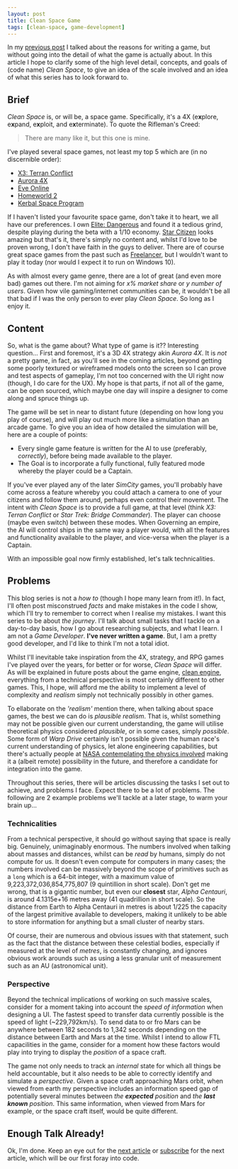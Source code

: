 ```yaml
---
layout: post
title: Clean Space Game
tags: [clean-space, game-development]
---
```


In my [previous post](http://blog.devbot.net/clean-space-introduction/) I talked about the reasons for writing a game, but without going into the detail of what the game is actually about. In this article I hope to clarify some of the high level detail, concepts, and goals of (code name) *Clean Space*, to give an idea of the scale involved and an idea of what this series has to look forward to.

## Brief

*Clean Space* is, or will be, a space game. Specifically, it's a 4X (e**x**plore, e**x**pand, e**x**ploit, and e**x**terminate). To quote the Rifleman's Creed:

> There are many like it, but this one is mine.

I've played several space games, not least my top 5 which are (in no discernible order):

* [X3: Terran Conflict](http://www.egosoft.com/games/x3tc/info_en.php)
* [Aurora 4X](http://aurora2.pentarch.org/)
* [Eve Online](http://www.eveonline.com/)
* [Homeworld 2](http://www.homeworldremastered.com/)
* [Kerbal Space Program](https://kerbalspaceprogram.com/en/)
 
If I haven't listed your favourite space game, don't take it to heart, we all have our preferences. I own [Elite: Dangerous](https://www.elitedangerous.com/) and found it a tedious grind, despite playing during the beta with a 1/10 economy. [Star Citizen](https://robertsspaceindustries.com/) looks amazing but that's it, there's simply no content and, whilst I'd love to be proven wrong, I don't have faith in the guys to deliver. There are of course great space games from the past such as [Freelancer](https://en.wikipedia.org/wiki/Freelancer_(video_game)), but I wouldn't want to play it today (nor would I expect it to run on Windows 10).

As with almost every game genre, there are a lot of great (and even more bad) games out there. I'm not aiming for *x% market share* or *y number of users*. Given how vile gaming/internet communities can be, it wouldn't be all that bad if I was the only person to ever play *Clean Space*. So long as I enjoy it.

## Content

So, what is the game about? What type of game is it?? Interesting question... First and foremost, it's a 3D 4X strategy akin *Aurora 4X*. It is *not* a pretty game, in fact, as you'll see in the coming articles, beyond getting some poorly textured or wireframed models onto the screen so I can prove and test aspects of gameplay, I'm not too concerned with the UI right now (though, I do care for the UX). My hope is that parts, if not all of the game, can be open sourced, which maybe one day will inspire a designer to come along and spruce things up.

The game will be set in near to distant future (depending on how long you play of course), and will play out much more like a simulation than an arcade game. To give you an idea of how detailed the simulation will be, here are a couple of points:

* Every single game feature is written for the AI to use (preferably, *correctly*), before being made available to the player.
* The Goal is to incorporate a fully functional, fully featured mode whereby the player could be a Captain.
 
If you've ever played any of the later *SimCity* games, you'll probably have come across a feature whereby you could attach a camera to one of your citizens and follow them around, perhaps even control their movement. The intent with *Clean Space* is to provide a full game, at that level (think *X3: Terran Conflict* or *Star Trek: Bridge Commander*). The player can choose (maybe even switch) between these modes. When Governing an empire, the AI will control ships in the same way a player would, with all the features and functionality available to the player, and vice-versa when the player is a Captain.

With an impossible goal now firmly established, let's talk technicalities.

## Problems

This blog series is not a *how to* (though I hope many learn from it!). In fact, I'll often post misconstrued *facts* and make mistakes in the code I show, which I'll try to remember to correct when I realise my mistakes. I want this series to be about *the journey*. I'll talk about small tasks that I tackle on a day-to-day basis, how I go about researching subjects, and what I learn. I am not a *Game Developer*. **I've never written a game**. But, I am a pretty good developer, and I'd like to think I'm not a total idiot.

Whilst I'll inevitable take inspiration from the 4X, strategy, and RPG games I've played over the years, for better or for worse, *Clean Space* will differ. As will be explained in future posts about the game engine, [clean engine](https://github.com/clean-development/engine), everything from a technical perspective is most certainly different to other games. This, I hope, will afford me the ability to implement a level of complexity and *realism* simply not technically possibly in other games.

To ellaborate on the *'realism'* mention there, when talking about space games, the best we can do is *plausible realism*. That is, whilst something may not be possible given our current understanding, the game will utilise theoretical physics considered *plausible*, or in some cases, simply *possible*. Some form of *Warp Drive* certainly isn't possible given the human race's current understanding of physics, let alone engineering capabilities, but there's actually people at [NASA contemplating the physics involved](http://www.space.com/22430-star-trek-warp-drive-quantum-thrusters.html) making it a (albeit remote) possibility in the future, and therefore a candidate for integration into the game.

Throughout this series, there will be articles discussing the tasks I set out to achieve, and problems I face. Expect there to be a lot of problems. The following are 2 example problems we'll tackle at a later stage, to warm your brain up...

### Technicalities

From a technical perspective, it should go without saying that space is really big. Genuinely, unimaginably enormous. The numbers involved when talking about masses and distances, whilst can be *read* by humans, simply do not compute for us. It doesn't even compute for computers in many cases; the numbers involved can be massively beyond the scope of primitives such as a `long` which is a 64-bit integer, with a maximum value of 9,223,372,036,854,775,807 (9 quintillion in short scale). Don't get me wrong, that is a gigantic number, but even our **closest** star, *Alpha Centauri*, is around 4.1315e+16 metres away (41 quadrillion in short scale). So the distance from Earth to Alpha Centauri in metres is about 1/225 the capacity of the largest primitive available to developers, making it unlikely to be able to store information for anything but a small cluster of nearby stars. 

Of course, their are numerous and obvious issues with that statement, such as the fact that the distance between these celestial bodies, especially if measured at the level of *metres*, is constantly changing, and ignores obvious work arounds such as using a less granular unit of measurement such as an AU (astronomical unit).

### Perspective

Beyond the technical implications of working on such massive scales, consider for a moment taking into account the *speed of information* when designing a UI. The fastest speed to transfer data currently possible is the speed of light (~229,792km/s). To send data to or fro Mars can be anywhere between 182 seconds to 1,342 seconds depending on the distance between Earth and Mars at the time. Whilst I intend to allow FTL capacilities in the game, consider for a moment how these factors would play into trying to display the *position* of a space craft.

The game not only needs to track an *internal* state for which all things be held accountable, but it also needs to be able to correctly identify and simulate a *perspective*. Given a space craft approaching Mars orbit, when viewed from earth my perspective includes an information speed gap of potentially several minutes between _the **expected** position_ and _the **last known** position_. This same information, when viewed from Mars for example, or the space craft itself, would be quite different.

## Enough Talk Already!

Ok, I'm done. Keep an eye out for the [next article](http://blog.devbot.net/tag/clean-space/) or [subscribe](http://blog.devbot.net/feed.xml) for the next article, which will be our first foray into code.
